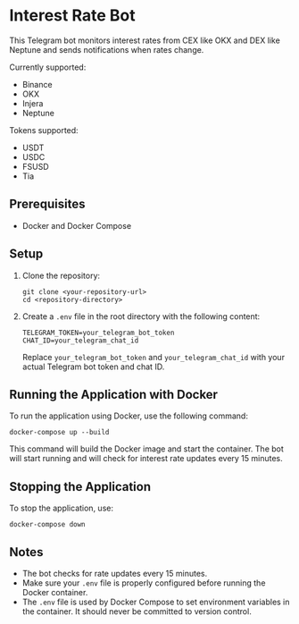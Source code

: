 # Interest Rate Bot

This Telegram bot monitors interest rates from CEX like OKX and DEX like Neptune and sends notifications when rates change.

Currently supported:
- Binance
- OKX
- Injera
- Neptune

Tokens supported:
- USDT
- USDC
- FSUSD
- Tia

## Prerequisites

- Docker and Docker Compose

## Setup

1. Clone the repository:
   ```
   git clone <your-repository-url>
   cd <repository-directory>
   ```

2. Create a `.env` file in the root directory with the following content:
   ```
   TELEGRAM_TOKEN=your_telegram_bot_token
   CHAT_ID=your_telegram_chat_id
   ```
   Replace `your_telegram_bot_token` and `your_telegram_chat_id` with your actual Telegram bot token and chat ID.

## Running the Application with Docker

To run the application using Docker, use the following command:

```
docker-compose up --build
```

This command will build the Docker image and start the container. The bot will start running and will check for interest rate updates every 15 minutes.

## Stopping the Application

To stop the application, use:

```
docker-compose down
```

## Notes

- The bot checks for rate updates every 15 minutes.
- Make sure your `.env` file is properly configured before running the Docker container.
- The `.env` file is used by Docker Compose to set environment variables in the container. It should never be committed to version control.

